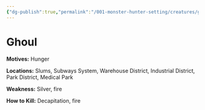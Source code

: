 ```yaml
---
{"dg-publish":true,"permalink":"/001-monster-hunter-setting/creatures/ghoul/"}
---
```


# Ghoul

**Motives:** Hunger

**Locations:** Slums, Subways System, Warehouse District, Industrial District, Park District, Medical Park

**Weakness:** Silver, fire

**How to Kill:** Decapitation, fire
